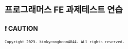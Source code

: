 # 프로그래머스 FE 과제테스트 연습

## ❗ CAUTION

```
Copyright 2023. kimkyeongbeom4844. ALl rights reserved.
```

